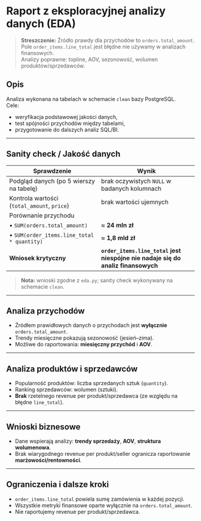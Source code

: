 # Raport z eksploracyjnej analizy danych (EDA)

> **Streszczenie:** Źródło prawdy dla przychodów to `orders.total_amount`.  
> Pole `order_items.line_total` jest błędne nie używamy w analizach finansowych.  
> Analizy poprawne: topline, AOV, sezonowość, wolumen produktów/sprzedawców.

## Opis
Analiza wykonana na tabelach w schemacie `clean` bazy PostgreSQL.  
Cele:
- weryfikacja podstawowej jakości danych,
- test spójności przychodów między tabelami,
- przygotowanie do dalszych analiz SQL/BI.

---

## Sanity check / Jakość danych

| Sprawdzenie                                                     | Wynik |
|-----------------------------------------------------------------|-------|
| Podgląd danych (po 5 wierszy na tabelę)                         | brak oczywistych `NULL` w badanych kolumnach |
| Kontrola wartości (`total_amount`, `price`)                     | brak wartości ujemnych |
| Porównanie przychodu                                            |       |
| • `SUM(orders.total_amount)`                                    | ≈ **24 mln zł** |
| • `SUM(order_items.line_total * quantity)`                      | ≈ **1,8 mld zł** |
| **Wniosek krytyczny**                                           | **`order_items.line_total` jest niespójne nie nadaje się do analiz finansowych** |

> **Nota:** wnioski zgodne z `eda.py`; sanity check wykonywany na schemacie `clean`.

---

## Analiza przychodów
- Źródłem prawidłowych danych o przychodach jest **wyłącznie** `orders.total_amount`.  
- Trendy miesięczne pokazują sezonowość (jesień–zima).  
- Możliwe do raportowania: **miesięczny przychód** i **AOV**.

---

## Analiza produktów i sprzedawców
- Popularność produktów: liczba sprzedanych sztuk (`quantity`).  
- Ranking sprzedawców: wolumen (sztuki).  
- **Brak** rzetelnego revenue per produkt/sprzedawca (ze względu na błędne `line_total`).

---

## Wnioski biznesowe
- Dane wspierają analizy: **trendy sprzedaży**, **AOV**, **struktura wolumenowa**.  
- Brak wiarygodnego revenue per produkt/seller ogranicza raportowanie **marżowości/rentowności**.

---

## Ograniczenia i dalsze kroki
- `order_items.line_total` powiela sumę zamówienia w każdej pozycji.  
- Wszystkie metryki finansowe oparte wyłącznie na `orders.total_amount`.  
- Nie raportujemy revenue per produkt/sprzedawca.